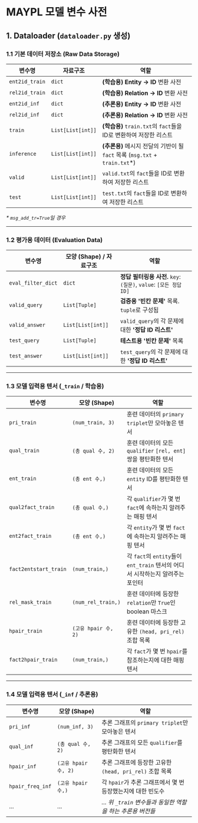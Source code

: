 # MAYPL 모델 변수 사전

## 1. Dataloader (`dataloader.py` 생성)

### 1.1 기본 데이터 저장소 (Raw Data Storage)

| 변수명 | 자료구조 | 역할 |
|---|---|---|
| `ent2id_train` | `dict` | **(학습용) Entity → ID** 변환 사전 |
| `rel2id_train` | `dict` | **(학습용) Relation → ID** 변환 사전 |
| `ent2id_inf` | `dict` | **(추론용) Entity → ID** 변환 사전 |
| `rel2id_inf` | `dict` | **(추론용) Relation → ID** 변환 사전 |
| `train` | `List[List[int]]` | **(학습용)** `train.txt`의 `fact`들을 ID로 변환하여 저장한 리스트 |
| `inference` | `List[List[int]]` | **(추론용)** 메시지 전달의 기반이 될 `fact` 목록 (`msg.txt` + `train.txt`*) |
| `valid` | `List[List[int]]` | `valid.txt`의 `fact`들을 ID로 변환하여 저장한 리스트 |
| `test` | `List[List[int]]` | `test.txt`의 `fact`들을 ID로 변환하여 저장한 리스트 |

_* `msg_add_tr=True`일 경우_

---

### 1.2 평가용 데이터 (Evaluation Data)

| 변수명 | 모양 (Shape) / 자료구조 | 역할 |
|---|---|---|
| `eval_filter_dict` | `dict` | **정답 필터링용 사전.** `key`: `(질문)`, `value`: `[모든 정답 ID]` |
| `valid_query` | `List[Tuple]` | **검증용 '빈칸 문제'** 목록. `tuple`로 구성됨 |
| `valid_answer` | `List[List[int]]` | `valid_query`의 각 문제에 대한 **'정답 ID 리스트'** |
| `test_query` | `List[Tuple]` | **테스트용 '빈칸 문제'** 목록 |
| `test_answer` | `List[List[int]]` | `test_query`의 각 문제에 대한 **'정답 ID 리스트'** |

---

### 1.3 모델 입력용 텐서 (`_train` / 학습용)

| 변수명 | 모양 (Shape) | 역할 |
|---|---|---|
| `pri_train` | `(num_train, 3)` | 훈련 데이터의 `primary triplet`만 모아놓은 텐서 |
| `qual_train` | `(총 qual 수, 2)` | 훈련 데이터의 모든 `qualifier` `[rel, ent]` 쌍을 평탄화한 텐서 |
| `ent_train` | `(총 ent 수,)` | 훈련 데이터의 모든 `entity` ID를 평탄화한 텐서 |
| `qual2fact_train`| `(총 qual 수,)` | 각 `qualifier`가 몇 번 `fact`에 속하는지 알려주는 매핑 텐서 |
| `ent2fact_train` | `(총 ent 수,)` | 각 `entity`가 몇 번 `fact`에 속하는지 알려주는 매핑 텐서 |
| `fact2entstart_train` | `(num_train,)` | 각 `fact`의 `entity`들이 `ent_train` 텐서의 어디서 시작하는지 알려주는 포인터 |
| `rel_mask_train` | `(num_rel_train,)` | 훈련 데이터에 등장한 `relation`만 `True`인 boolean 마스크 |
| `hpair_train` | `(고유 hpair 수, 2)` | 훈련 데이터에 등장한 고유한 `(head, pri_rel)` 조합 목록 |
| `fact2hpair_train` | `(num_train,)` | 각 `fact`가 몇 번 `hpair`를 참조하는지에 대한 매핑 텐서 |

---

### 1.4 모델 입력용 텐서 (`_inf` / 추론용)

| 변수명 | 모양 (Shape) | 역할 |
|---|---|---|
| `pri_inf` | `(num_inf, 3)` | 추론 그래프의 `primary triplet`만 모아놓은 텐서 |
| `qual_inf` | `(총 qual 수, 2)` | 추론 그래프의 모든 `qualifier`를 평탄화한 텐서 |
| `hpair_inf` | `(고유 hpair 수, 2)` | 추론 그래프에 등장한 고유한 `(head, pri_rel)` 조합 목록 |
| `hpair_freq_inf`| `(고유 hpair 수,)` | 각 `hpair`가 추론 그래프에서 몇 번 등장했는지에 대한 빈도수 |
| ... | ... | _... 위 `_train` 변수들과 동일한 역할을 하는 추론용 버전들_ |